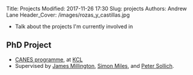 Title: Projects
Modified: 2017-11-26 17:30
Slug: projects
Authors: Andrew Lane
Header_Cover: /images/rozas_y_castillas.jpg

- Talk about the projects I'm currently involved in


## PhD Project
- [CANES programme](https://www.kcl.ac.uk/innovation/groups/noneqsys), at [KCL](https://www.kcl.ac.uk)
- Supervised by [James Millington](https://www.kcl.ac.uk/sspp/departments/geography/people/academic/millington/index.aspx), [Simon Miles](https://www.kcl.ac.uk/nms/depts/informatics/people/atoz/miless.aspx), and [Peter Sollich](https://www.kcl.ac.uk/nms/depts/mathematics/people/atoz/sollichp.aspx).



